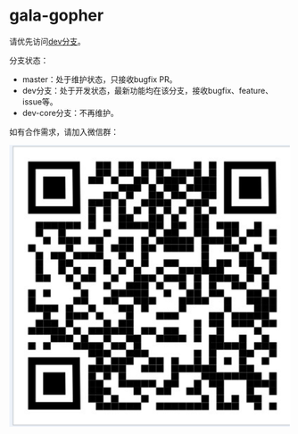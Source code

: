 # gala-gopher

请优先访问[dev分支](https://gitee.com/openeuler/gala-gopher/blob/dev/README.md)。



分支状态：

- master：处于维护状态，只接收bugfix PR。
- dev分支：处于开发状态，最新功能均在该分支，接收bugfix、feature、issue等。
- dev-core分支：不再维护。



如有合作需求，请加入微信群：

![](./doc/pic/wechat.png)
